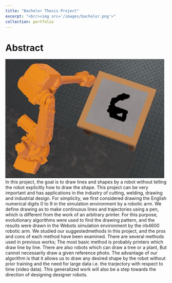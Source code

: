 ```yaml
---
title: "Bachelor Thesis Project"
excerpt: "<br/><img src='/images/bachelor.png'>"
collection: portfolio
---
```


# Abstract

![](/images/bachelor.png)
In this project, the goal is to draw lines and shapes by a robot without telling the robot explicitly how to draw the
shape. This project can be very important and has applications in the industry of cutting, welding, drawing and
industrial design. For simplicity, we first considered drawing the English numerical digits 0 to 9 in the simulation
environment by a robotic arm. We define drawing as to make continuous lines and trajectories using a pen, which is different
from the work of an arbitrary printer. For this purpose, evolutionary algorithms were used to find the drawing pattern, and the
results were drawn in the Webots simulation environment by the irb4600 robotic arm. We studied our suggestedmethods in this project, and the pros and cons of each method have been examined. There are several methods used
in previous works; The most basic method is probably printers which draw line by line. There are also robots which
can draw a tree or a plant, But cannot necessarily draw a given reference photo. The advantage of our algorithm is that
it allows us to draw any desired shape by the robot without prior training and the need for large data i.e. the trarjectory with respect to time (video data). This generalized
work will also be a step towards the direction of designing designer robots.

<!-- ![]() -->
